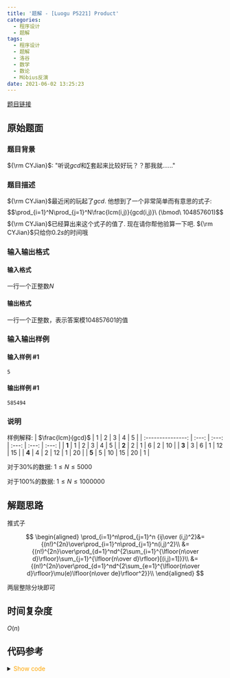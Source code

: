 ```yaml
---
title: '题解 - [Luogu P5221] Product'
categories:
  - 程序设计
  - 题解
tags:
  - 程序设计
  - 题解
  - 洛谷
  - 数学
  - 数论
  - Möbius反演
date: 2021-06-02 13:25:23
---
```


[题目链接](https://www.luogu.com.cn/problem/P5221)

<!-- more -->

## 原始题面

### 题目背景

${\rm CYJian}$: "听说$gcd$和$\sum$套起来比较好玩？？那我就......"

### 题目描述

${\rm CYJian}$最近闲的玩起了$gcd$. 他想到了一个非常简单而有意思的式子:
$$\prod_{i=1}^N\prod_{j=1}^N\frac{lcm(i,j)}{gcd(i,j)}\ (\bmod\ 104857601)$$
${\rm CYJian}$已经算出来这个式子的值了. 现在请你帮他验算一下吧. ${\rm CYJian}$只给你$0.2s$的时间哦

### 输入输出格式

#### 输入格式

一行一个正整数$N$

#### 输出格式

一行一个正整数，表示答案模$104857601$的值

### 输入输出样例

#### 输入样例 #1

```input1
5
```

#### 输出样例 #1

```output1
585494
```

### 说明

样例解释:
| $\frac{lcm}{gcd}$ |   1   |   2   |   3   |   4   |   5   |
| :---------------: | :---: | :---: | :---: | :---: | :---: |
|       **1**       |   1   |   2   |   3   |   4   |   5   |
|       **2**       |   2   |   1   |   6   |   2   |  10   |
|       **3**       |   3   |   6   |   1   |  12   |  15   |
|       **4**       |   4   |   2   |  12   |   1   |  20   |
|       **5**       |   5   |  10   |  15   |  20   |   1   |

对于$30\%$的数据: $1 \leq N \leq 5000$

对于$100\%$的数据: $1 \leq N \leq 1000000$

## 解题思路

推式子

$$
\begin{aligned}
  \prod_{i=1}^n\prod_{j=1}^n {ij\over (i,j)^2}&={(n!)^{2n}\over\prod_{i=1}^n\prod_{j=1}^n(i,j)^2}\\
  &={(n!)^{2n}\over\prod_{d=1}^nd^{2\sum_{i=1}^{\lfloor{n\over d}\rfloor}\sum_{j=1}^{\lfloor{n\over d}\rfloor}[(i,j)=1]}}\\
  &={(n!)^{2n}\over\prod_{d=1}^nd^{2\sum_{e=1}^{\lfloor{n\over d}\rfloor}\mu(e)\lfloor{n\over de}\rfloor^2}}\\
\end{aligned}
$$

两层整除分块即可

## 时间复杂度

$O(n)$

## 代码参考

<details>
<summary><font color='orange'>Show code</font></summary>

```cpp
/*
 * @Author: Tifa
 * @LastEditTime: 2021-06-02 13:25:23
 * @Description: Luogu P5221
 */
#include <bits/stdc++.h>
using namespace std;
using i64 = int64_t;
#define _for(i, l, r) for (decltype(l + r) i = (l); i <= (r); ++i)
const int N = 1e6 + 2, mod = 104857601;
i64 qpow(i64 a, i64 b) {
    i64 res = 1;
    for (; b; b >>= 1, a = a * a % mod)
        if (b & 1) res = res * a % mod;
    return res;
}
i64 inv(i64 a) { return qpow(a, mod - 2); }

int prime[N / 10], cnt;
bool vis[N];
int smu[N];
void seive(int n = N - 2) {
    smu[1] = 1;
    _for(i, 2, n) {
        if (!vis[i]) smu[prime[++cnt] = i] = -1;
        for (int j = 1; j <= cnt && i * prime[j] <= n; ++j) {
            vis[i * prime[j]] = 1;
            if (i % prime[j] == 0) break;
            smu[i * prime[j]] = -smu[i];
        }
    }
    _for(i, 2, n) smu[i] += smu[i - 1];
}

int main() {
    seive();
    int n;
    cin >> n;
    i64 ans = 1;
    _for(i, 2, n)(ans *= i) %= mod;
    ans = qpow(ans, 2 * n);
    i64 fl = 1, fr = 1;
    int il = 1, ir = 1;
    for (int l = 1, r; l <= n; l = r + 1) {
        r = n / (n / l);
        i64 exp = 0;
        for (int l2 = 1, r2, n2 = n / l; l2 <= n2; l2 = r2 + 1) {
            r2 = n2 / (n2 / l2);
            (exp += 1ll * (n2 / l2) * (n2 / l2) % (mod - 1) * (smu[r2] - smu[l2 - 1] + mod - 1) % (mod - 1)) %= mod - 1;
        }
        while (ir <= r) (fr *= ir++) %= mod;
        while (il < l) (fl *= il++) %= mod;
        (ans *= qpow(inv(fr) * fl % mod, exp * 2 % (mod - 1))) %= mod;
    }
    cout << ans << endl;
}
```

</details>
